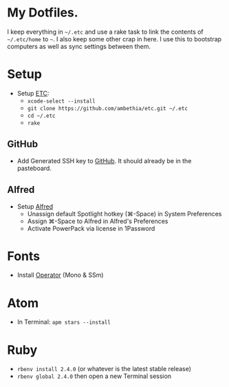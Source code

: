 # My Dotfiles.

I keep everything in `~/.etc` and use a rake task to link the contents of `~/.etc/home` to `~`.
I also keep some other crap in here. I use this to bootstrap computers as well as sync settings between them.

# Setup

- Setup [ETC](https://github.com/ambethia/etc):
  - `xcode-select --install`
  - `git clone https://github.com/ambethia/etc.git ~/.etc`
  - `cd ~/.etc`
  - `rake`

## GitHub

- Add Generated SSH key to [GitHub](https://github.com/settings/ssh). It should already be in the pasteboard.

## Alfred

- Setup [Alfred](https://www.alfredapp.com)
  - Unassign default Spotlight hotkey (⌘-Space) in System Preferences
  - Assign ⌘-Space to Alfred in Alfred's Preferences
  - Activate PowerPack via license in 1Password

# Fonts

- Install [Operator](http://www.typography.com/fonts/operator/overview/) (Mono & SSm)

# Atom

- In Terminal: `apm stars --install`

# Ruby

- `rbenv install 2.4.0` (or whatever is the latest stable release)
- `rbenv global 2.4.0` then open a new Terminal session
